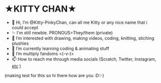 # **★KITTY CHAN★**

- 👋 Hi, I’m @Kitty-PinkyChan, can all me Kitty or any nice name that i could accept
- ✨ I'm still newbie. PRONOUS=They/them (private)
- 👀 I’m interested with drawing, making videos, coding, knitting, stiching plushies
- 🌱 I’m currently learning coding & animating stuff
- 💞️ I’m multiply fandoms <(-v-)>
- 📫 How to reach me through media socials (Scratch, Twitter, Instagram, [etc](https://kittypinkychan.carrd.co/#) )

(making test for this so hi there how are you :D✨)

<!---
Kitty-PinkyChan/Kitty-PinkyChan is a ✨ special ✨ repository because its `README.md` (this file) appears on your GitHub profile.
You can click the Preview link to take a look at your changes.
--->
